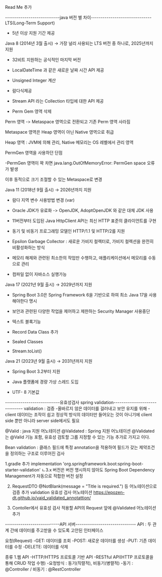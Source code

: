 Read Me 추가

----------------------------java 버전 별 차이-------------------------------
LTS(Long-Term Support) 
- 5년 이상 지원 기간 제공


Java 8 (2014년 3월 출시) → 가장 널리 사용되는 LTS 버전 중 하나로, 2025년까지 지원
- 32비트 지원하는 공식적인 마지막 버전

- LocalDateTime 과 같은 새로운 날짜 시간 API 제공

- Unsigned Integer 계산

- 람다식제공

- Stream API 라는 Collection 타입에 대한 API 제공

- Perm Gem 영역 삭제 



Perm 영역 -> Metaspace 영역으로 전환되고 기존 Perm 영역 사라짐

Metaspace 영역은 Heap 영역이 아닌 Native 영역으로 취급

Heap 영역 : JVM에 의해 관리, Native 메모리는 OS 레벨에서 관리 영역



PermGen 영역을 사용하던 단점 

-PermGen 영역이 꽉 차면  java.lang.OutOfMemoryError: PermGen space 오류가 발생



이후 동적으로 크기 조절할 수 있는 Metaspace로 변경


Java 11 (2018년 9월 출시) → 2026년까지 지원
- 람다 지역 변수 사용방법 변경 (var)

- Oracle JDK가 유료화 -> OpenJDK, AdoptOpenJDK 와 같은 대체 JDK 사용

- 11버전부터 도입된 Java HttpClient API는 최신 HTTP 표준의 클라이언트를 구현

- 동기 및 비동기 프로그래밍 모델인 HTTP/1.1 및 HTTP/2를 지원

- Epsilon Garbage Collector : 새로운 가비지 컬렉터로, 가비지 컬렉션을 완전히 비활성화하는 방식

- 메모리 해제와 관련된 최소한의 작업만 수행하고, 애플리케이션에서 메모리를 수동으로 관리

- 컴파일 없이 자바소스 실행가능





Java 17 (2021년 9월 출시) → 2029년까지 지원
- Spring Boot 3.0은 Spring Framework 6을 기반으로 하여 최소 Java 17을 사용해야한다 명시

- 보안과 관련된 다양한 작업을 제어하고 제한하는 Security Manager 사용중단

- 텍스트 블록기능

- Record Data Class 추가 

- Sealed Classes

- Stream.toList()





Java 21 (2023년 9월 출시) → 2031년까지 지원
- Spring Boot 3.2부터 지원

- Java 플랫폼에 경량 가상 스레드 도입

- UTF- 8 기본값


----------------------------유효성검사 spring validation-------------------------------
validation : 검증
-올바르지 않은 데이터를 걸러내고 보안 유지를 위해
-client 데이터는 조작이 쉽고 정상적 방식의 데이터만 들어오는 것이 아니기에 client side 뿐만 아니라 server side에서도 필요

@Valid : java 지원 어노테이션
@Validated : Spring 지원 어노테이션
@Validated는 @Valid 기능 포함, 유효성 검토할 그룹 지정할 수 있는 기능 추가로 가지고 이다.

Bean validation : 클래스 필드에 특정 annotation을 적용하여 필드가 갖는 제약조건을 정의하는 구조로 이루어진 검사 

1.gradle 추가
implementation 'org.springframework.boot:spring-boot-starter-validation'
ㄴ3.x 버전은 버전 명시하지 않아도 Spring Boot Dependency Management가 자동으로 적합한 버전 설정

2. RequestDTO @NotBlank(message = "Title is required.") 등 어노테이션으로 검증 추가
   validation 유효성 검사 어노테이션
   https://epozen-dt.github.io/vaid_validated_annotattion/

3. Contoller에서 유효성 검사 적용할 API의 Request 앞에 @Validated 어노테이션 추가


----------------------------API 서버-------------------------------
API : 두 관계 간에 데이터를 주고받을 수 있도록 고안된 인터페이스

요청(Request)
-GET: 데이터를 조회
-POST: 새로운 데이터를 생성
-PUT: 기존 데이터를 수정
-DELETE: 데이터를 삭제

종류
1.웹 API
-HTTP/HTTPS 프로토콜 기반 API
-RESTful API(HTTP 프로토콜을 통해 CRUD 작업 수행)
-요청방식 : 동기(직렬적), 비동기(병렬적)
-동기 : @Controller / 비동기 : @RestController